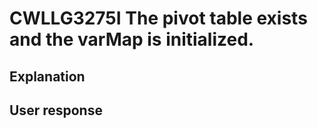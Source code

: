 # CWLLG3275I The pivot table exists and the varMap is initialized.

## Explanation

## User response